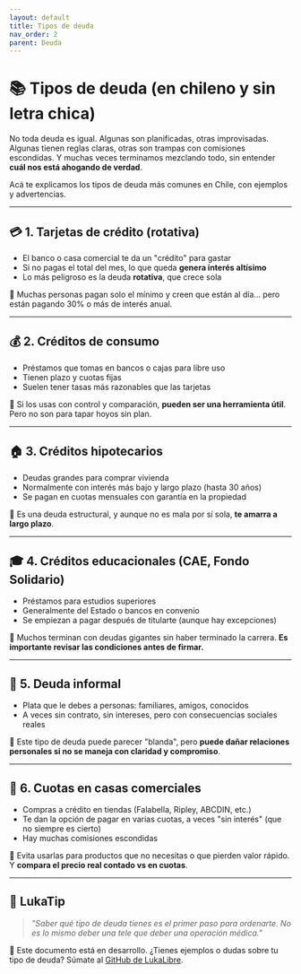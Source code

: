 ```yaml
---
layout: default
title: Tipos de deuda
nav_order: 2
parent: Deuda
---
```


# 📚 Tipos de deuda (en chileno y sin letra chica)

No toda deuda es igual. Algunas son planificadas, otras improvisadas.
Algunas tienen reglas claras, otras son trampas con comisiones escondidas.
Y muchas veces terminamos mezclando todo, sin entender **cuál nos está ahogando de verdad**.

Acá te explicamos los tipos de deuda más comunes en Chile, con ejemplos y advertencias.

---

## 💳 1. Tarjetas de crédito (rotativa)

- El banco o casa comercial te da un "crédito" para gastar
- Si no pagas el total del mes, lo que queda **genera interés altísimo**
- Lo más peligroso es la deuda **rotativa**, que crece sola

🧠 Muchas personas pagan solo el mínimo y creen que están al día… pero están pagando 30% o más de interés anual.

---

## 💰 2. Créditos de consumo

- Préstamos que tomas en bancos o cajas para libre uso
- Tienen plazo y cuotas fijas
- Suelen tener tasas más razonables que las tarjetas

🧠 Si los usas con control y comparación, **pueden ser una herramienta útil**. Pero no son para tapar hoyos sin plan.

---

## 🏠 3. Créditos hipotecarios

- Deudas grandes para comprar vivienda
- Normalmente con interés más bajo y largo plazo (hasta 30 años)
- Se pagan en cuotas mensuales con garantía en la propiedad

🧠 Es una deuda estructural, y aunque no es mala por sí sola, **te amarra a largo plazo**.

---

## 🎓 4. Créditos educacionales (CAE, Fondo Solidario)

- Préstamos para estudios superiores
- Generalmente del Estado o bancos en convenio
- Se empiezan a pagar después de titularte (aunque hay excepciones)

🧠 Muchos terminan con deudas gigantes sin haber terminado la carrera. **Es importante revisar las condiciones antes de firmar.**

---

## 🧾 5. Deuda informal

- Plata que le debes a personas: familiares, amigos, conocidos
- A veces sin contrato, sin intereses, pero con consecuencias sociales reales

🧠 Este tipo de deuda puede parecer "blanda", pero **puede dañar relaciones personales si no se maneja con claridad y compromiso**.

---

## 🏬 6. Cuotas en casas comerciales

- Compras a crédito en tiendas (Falabella, Ripley, ABCDIN, etc.)
- Te dan la opción de pagar en varias cuotas, a veces "sin interés" (que no siempre es cierto)
- Hay muchas comisiones escondidas

🧠 Evita usarlas para productos que no necesitas o que pierden valor rápido. Y **compara el precio real contado vs en cuotas**.

---

## 🧠 LukaTip

> *"Saber qué tipo de deuda tienes es el primer paso para ordenarte. No es lo mismo deber una tele que deber una operación médica."*

📌 Este documento está en desarrollo.
¿Tienes ejemplos o dudas sobre tu tipo de deuda? Súmate al [GitHub de LukaLibre](https://github.com/raestrada/lukalibre).
